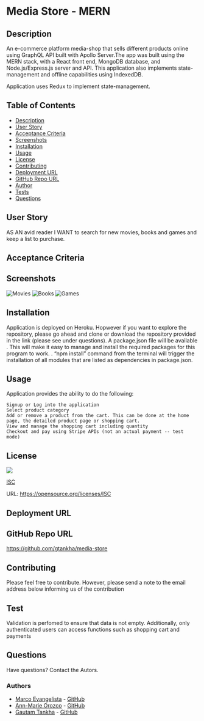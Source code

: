# Media Store - MERN

## Description
  An e-commerce platform media-shop that sells different products online using  GraphQL API built with Apollo Server.The app was built using the MERN stack, with a React front end, MongoDB database, and Node.js/Express.js server and API. This application also implements state-management and offline capabilities using IndexedDB. 

  Application uses Redux to implement state-management. 
## Table of Contents
 - [Description](#description)
 - [User Story](#user-story)
 - [Acceptance Criteria](#acceptance-criteria)
 - [Screenshots](#screenshots)
 - [Installation](#installation)
 - [Usage](#usage)
 - [License](#license)
 - [Contributing](#contributing)
 - [Deployment URL](#Deployment-URL)
 - [GitHub Repo URL](#GitHub-Repo-URL)
 - [Author](#author)
 - [Tests](#tests)
 - [Questions](#questions)

## User Story
AS AN avid reader
I WANT to search for new movies, books and games and keep a list to purchase.

## Acceptance Criteria

## Screenshots
![Movies](./movies.jpg)
![Books](./books.jpg)
![Games](./games.jpg) 

## Installation
 Application is deployed on Heroku. 
 Hopwever if you want to explore the repository, please go ahead and clone or download the repository provided in the link (please see under questions).  A package.json file will be available . This will make it easy to manage and install the required packages for this program to work. . “npm install” command from the terminal will trigger the installation of all modules that are listed as dependencies in package.json.

 ## Usage
  Application provides the ability to do the following: 

    Signup or Log into the application
    Select product category
    Add or remove a product from the cart. This can be done at the home page, the detailed product page or shopping cart.
    View and manage the shopping cart including quantity
    Checkout and pay using Stripe APIs (not an actual payment -- test mode)


  ## License
   ![](https://img.shields.io/badge/License-ISC-blue.svg)
  
  [ISC](https://opensource.org/licenses/ISC)

  URL: https://opensource.org/licenses/ISC

## Deployment URL


## GitHub Repo URL
https://github.com/gtankha/media-store

## Contributing
  Please feel free to contribute. However, please send a note to the email address below informing us of the contribution

## Test
  Validation is perfomed to ensure that data is not empty. Additionally, only authenticated users can access functions such as shopping cart and payments

## Questions
Have questions? Contact the Autors. 

### Authors
* [Marco Evangelista](https://marcobjj.github.io/react-portfolio/) - [GitHub](https://github.com/marcobjj?tab=repositories)
* [Ann-Marie Orozco](http://ann760.github.io/developer-portfolio) - [GitHub](https://github.com/ann760)
* [Gautam Tankha](https://gtankha.github.io/portfolio_react/) - [GitHub](https://github.com/gtankha?tab=repositories)
  



